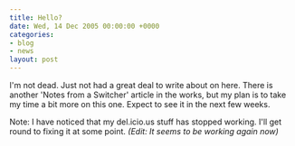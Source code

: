 ```yaml
---
title: Hello?
date: Wed, 14 Dec 2005 00:00:00 +0000
categories:
- blog
- news
layout: post
---
```


I'm not dead.  Just not had a great deal to write about on here.  There is another 'Notes from a Switcher' article in the works, but my plan is to take my time a bit more on this one.  Expect to see it in the next few weeks.

Note: I have noticed that my del.icio.us stuff has stopped working.  I'll get round to fixing it at some point.  <em>(Edit: It seems to be working again now)</em>



